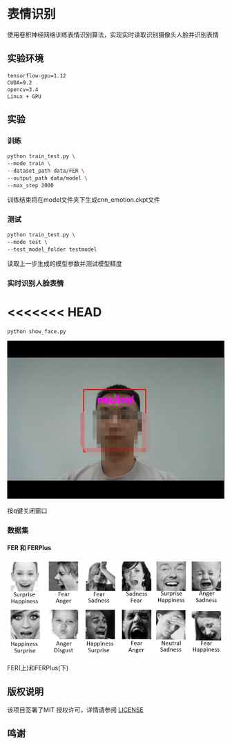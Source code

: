 # 表情识别

使用卷积神经网络训练表情识别算法，实现实时读取识别摄像头人脸并识别表情

## 实验环境

```
tensorflow-gpu=1.12
CUDA=9.2
opencv=3.4
Linux + GPU
```

## 实验

### 训练

```bash
python train_test.py \
--mode train \
--dataset_path data/FER \
--output_path data/model \
--max_step 2000
```
训练结束将在model文件夹下生成cnn_emotion.ckpt文件

### 测试

```bash
python train_test.py \
--mode test \
--test_model_folder testmodel
```
读取上一步生成的模型参数并测试模型精度

### 实时识别人脸表情

<<<<<<< HEAD
=======
```bash
python show_face.py
```

![](https://github.com/wangz49777/Emotion_recognition/blob/branch1/src/example.png)

按q键关闭窗口

### 数据集

#### FER 和 FERPlus

![FERvsFER+](https://github.com/wangz49777/Emotion_recognition/blob/branch1/src/FER%2BvsFER.png)

FER(上)和FERPlus(下)

## 版权说明

该项目签署了MIT 授权许可，详情请参阅 [LICENSE](LICENSE)

## 鸣谢

